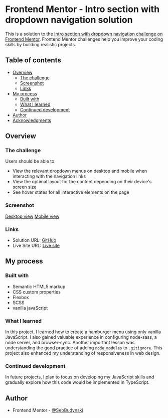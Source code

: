 # Frontend Mentor - Intro section with dropdown navigation solution

This is a solution to the [Intro section with dropdown navigation challenge on Frontend Mentor](https://www.frontendmentor.io/challenges/intro-section-with-dropdown-navigation-ryaPetHE5). Frontend Mentor challenges help you improve your coding skills by building realistic projects. 

## Table of contents

- [Overview](#overview)
  - [The challenge](#the-challenge)
  - [Screenshot](#screenshot)
  - [Links](#links)
- [My process](#my-process)
  - [Built with](#built-with)
  - [What I learned](#what-i-learned)
  - [Continued development](#continued-development)
- [Author](#author)
- [Acknowledgments](#acknowledgments)

## Overview

### The challenge

Users should be able to:

- View the relevant dropdown menus on desktop and mobile when interacting with the navigation links
- View the optimal layout for the content depending on their device's screen size
- See hover states for all interactive elements on the page

### Screenshot

[Desktop view](images/desktop-view.png)
[Mobile view](images/mobile-view.png)


### Links

- Solution URL: [GitHub](https://github.com/SebBudynski/section-with-dropdown-navigation)
- Live Site URL: [Live site](https://dropdown-navigation-sebastian.netlify.app/)

## My process

### Built with

- Semantic HTML5 markup
- CSS custom properties
- Flexbox
- SCSS
- vanilla javaScript


### What I learned

In this project, I learned how to create a hamburger menu using only vanilla JavaScript. I also gained valuable experience in configuring node-sass, a node server, and browser-sync. Another important lesson was understanding the good practice of adding `node_modules` to `.gitignore`. This project also enhanced my understanding of responsiveness in web design.

### Continued development

In future projects, I plan to focus on developing my JavaScript skills and gradually explore how this code would be implemented in TypeScript.


## Author

- Frontend Mentor - [@SebBudynski](https://www.frontendmentor.io/profile/yourusername)

